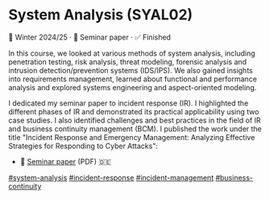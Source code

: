 # System Analysis (SYAL02)

📆 Winter 2024/25 &middot; 🧠 Seminar paper &middot; ✅ Finished

In this course, we looked at various methods of system analysis, including
penetration testing, risk analysis, threat modeling, forensic analysis and
intrusion detection/prevention systems (IDS/IPS). We also gained insights
into requirements management, learned about functional and performance
analysis and explored systems engineering and aspect-oriented modeling.

I dedicated my seminar paper to incident response (IR). I highlighted the
different phases of IR and demonstrated its practical applicability using
two case studies. I also identified challenges and best practices in the
field of IR and business continuity management (BCM). I published the work
under the title "Incident Response and Emergency Management: Analyzing
Effective Strategies for Responding to Cyber Attacks":

* 📝 [Seminar paper](Studienarbeit.pdf) (PDF) 🇩🇪

[#system-analysis][1] [#incident-response][2] [#incident-management][3]
[#business-continuity][4]

[1]: https://github.com/topics/system-analysis
[2]: https://github.com/topics/incident-response
[3]: https://github.com/topics/incident-management
[4]: https://github.com/topics/business-continuity
